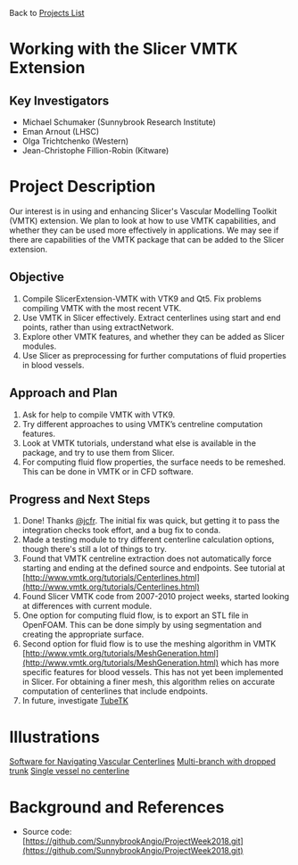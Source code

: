 Back to [Projects List](../../README.md#ProjectsList)

# Working with the Slicer VMTK Extension

## Key Investigators

- Michael Schumaker (Sunnybrook Research Institute)
- Eman Arnout (LHSC)
- Olga Trichtchenko (Western)
- Jean-Christophe Fillion-Robin (Kitware) 

# Project Description

Our interest is in using and enhancing Slicer's Vascular Modelling Toolkit (VMTK) extension. We plan to look at how to use VMTK capabilities, and whether they can be used more effectively in applications. We may see if there are capabilities of the VMTK package that can be added to the Slicer extension.

## Objective

1. Compile SlicerExtension-VMTK with VTK9 and Qt5. Fix problems compiling VMTK with the most recent VTK.
2. Use VMTK in Slicer effectively. Extract centerlines using start and end points, rather than using extractNetwork.
3. Explore other VMTK features, and whether they can be added as Slicer modules.
4. Use Slicer as preprocessing for further computations of fluid properties in blood vessels.

## Approach and Plan

1. Ask for help to compile VMTK with VTK9.
2. Try different approaches to using VMTK’s centreline computation features.
3. Look at VMTK tutorials, understand what else is available in the package, and try to use them from Slicer.
4. For computing fluid flow properties, the surface needs to be remeshed. This can be done in VMTK or in CFD software.

## Progress and Next Steps

1. Done! Thanks [@jcfr](https://github.com/jcfr). The initial fix was quick, but getting it to pass the integration checks took effort, and a bug fix to conda.
2. Made a testing module to try different centerline calculation options, though there's still a lot of things to try.
3. Found that VMTK centreline extraction does not automatically force starting and ending at the defined source and endpoints.  See tutorial at [http://www.vmtk.org/tutorials/Centerlines.html](http://www.vmtk.org/tutorials/Centerlines.html)
4. Found Slicer VMTK code from 2007-2010 project weeks, started looking at differences with current module.
5. One option for computing fluid flow, is to export an STL file in OpenFOAM. This can be done simply by using segmentation and creating the appropriate surface. 
6. Second option for fluid flow is to use the meshing algorithm in VMTK [http://www.vmtk.org/tutorials/MeshGeneration.html](http://www.vmtk.org/tutorials/MeshGeneration.html) which has more specific features for blood vessels. This has not yet been implemented in Slicer. For obtaining a finer mesh, this algorithm relies on accurate computation of centerlines that include endpoints. 
7. In future, investigate [TubeTK](https://github.com/KitwareMedical/ITKTubeTK)

# Illustrations

<!--Add pictures and links to videos that demonstrate what has been accomplished.-->

<!--![Description of picture](Example2.jpg)-->

[Software for Navigating Vascular Centerlines](PADPlanner-Jul13-2018.png)
[Multi-branch with dropped trunk](dropped-trunk.png)
[Single vessel no centerline](single-vessel.png)

# Background and References

<!--Use this space for information that may help people better understand your project, like links to papers, source code, or data.-->

- Source code: [https://github.com/SunnybrookAngio/ProjectWeek2018.git](https://github.com/SunnybrookAngio/ProjectWeek2018.git)

